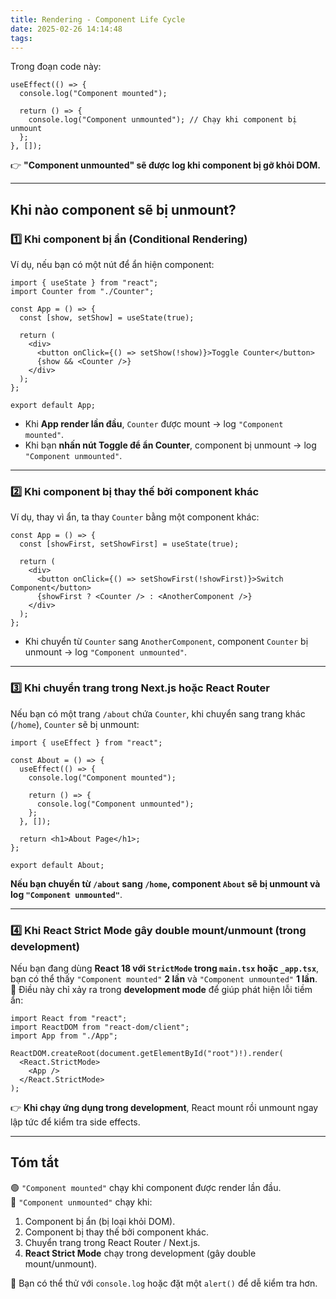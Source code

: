 ```yaml
---
title: Rendering - Component Life Cycle
date: 2025-02-26 14:14:48
tags:
---
```



Trong đoạn code này:  
```tsx
useEffect(() => {
  console.log("Component mounted");

  return () => {
    console.log("Component unmounted"); // Chạy khi component bị unmount
  };
}, []);
```
👉 **"Component unmounted" sẽ được log khi component bị gỡ khỏi DOM.**

---

## **Khi nào component sẽ bị unmount?**
### **1️⃣ Khi component bị ẩn (Conditional Rendering)**
Ví dụ, nếu bạn có một nút để ẩn hiện component:
```tsx
import { useState } from "react";
import Counter from "./Counter";

const App = () => {
  const [show, setShow] = useState(true);

  return (
    <div>
      <button onClick={() => setShow(!show)}>Toggle Counter</button>
      {show && <Counter />}
    </div>
  );
};

export default App;
```
- Khi **App render lần đầu**, `Counter` được mount → log `"Component mounted"`.
- Khi bạn **nhấn nút Toggle để ẩn Counter**, component bị unmount → log `"Component unmounted"`.

---

### **2️⃣ Khi component bị thay thế bởi component khác**
Ví dụ, thay vì ẩn, ta thay `Counter` bằng một component khác:
```tsx
const App = () => {
  const [showFirst, setShowFirst] = useState(true);

  return (
    <div>
      <button onClick={() => setShowFirst(!showFirst)}>Switch Component</button>
      {showFirst ? <Counter /> : <AnotherComponent />}
    </div>
  );
};
```
- Khi chuyển từ `Counter` sang `AnotherComponent`, component `Counter` bị unmount → log `"Component unmounted"`.

---

### **3️⃣ Khi chuyển trang trong Next.js hoặc React Router**
Nếu bạn có một trang `/about` chứa `Counter`, khi chuyển sang trang khác (`/home`), `Counter` sẽ bị unmount:
```tsx
import { useEffect } from "react";

const About = () => {
  useEffect(() => {
    console.log("Component mounted");

    return () => {
      console.log("Component unmounted");
    };
  }, []);

  return <h1>About Page</h1>;
};

export default About;
```
**Nếu bạn chuyển từ `/about` sang `/home`, component `About` sẽ bị unmount và log `"Component unmounted"`**.

---

### **4️⃣ Khi React Strict Mode gây double mount/unmount (trong development)**
Nếu bạn đang dùng **React 18 với `StrictMode` trong `main.tsx` hoặc `_app.tsx`**, bạn có thể thấy `"Component mounted"` **2 lần** và `"Component unmounted"` **1 lần**.  
📌 Điều này chỉ xảy ra trong **development mode** để giúp phát hiện lỗi tiềm ẩn:
```tsx
import React from "react";
import ReactDOM from "react-dom/client";
import App from "./App";

ReactDOM.createRoot(document.getElementById("root")!).render(
  <React.StrictMode>
    <App />
  </React.StrictMode>
);
```
👉 **Khi chạy ứng dụng trong development**, React mount rồi unmount ngay lập tức để kiểm tra side effects.

---

## **Tóm tắt**
🟢 `"Component mounted"` chạy khi component được render lần đầu.  
🔴 `"Component unmounted"` chạy khi:
1. Component bị ẩn (bị loại khỏi DOM).
2. Component bị thay thế bởi component khác.
3. Chuyển trang trong React Router / Next.js.
4. **React Strict Mode** chạy trong development (gây double mount/unmount).

🚀 Bạn có thể thử với `console.log` hoặc đặt một `alert()` để dễ kiểm tra hơn.